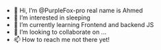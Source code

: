 - 👋 Hi, I’m @PurpleFox-pro real name is Ahmed
- 👀 I’m interested in sleeping
- 🌱 I’m currently learning Frontend and backend JS
- 💞️ I’m looking to collaborate on ...
- 📫 How to reach me not there yet!

<!---
PurpleFox-pro/PurpleFox-pro is a ✨ special ✨ repository because its `README.md` (this file) appears on your GitHub profile.
You can click the Preview link to take a look at your changes.
--->
